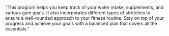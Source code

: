 “This program helps you keep track of your water intake, supplements, and various gym goals. It also incorporates different types of stretches to ensure a well-rounded approach to your fitness routine. Stay on top of your progress and achieve your goals with a balanced plan that covers all the essentials.”
